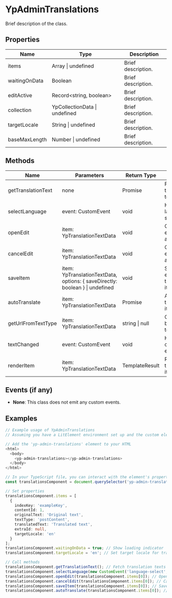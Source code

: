 # YpAdminTranslations

Brief description of the class.

## Properties

| Name          | Type                                      | Description               |
|---------------|-------------------------------------------|---------------------------|
| items         | Array<YpTranslationTextData> \| undefined | Brief description.        |
| waitingOnData | Boolean                                   | Brief description.        |
| editActive    | Record<string, boolean>                   | Brief description.        |
| collection    | YpCollectionData \| undefined             | Brief description.        |
| targetLocale  | String \| undefined                       | Brief description.        |
| baseMaxLength | Number \| undefined                       | Brief description.        |

## Methods

| Name             | Parameters                            | Return Type | Description                 |
|------------------|---------------------------------------|-------------|-----------------------------|
| getTranslationText | none                                | Promise<void> | Fetches translation texts.  |
| selectLanguage   | event: CustomEvent                    | void        | Handles language selection. |
| openEdit         | item: YpTranslationTextData           | void        | Opens the edit mode for an item. |
| cancelEdit       | item: YpTranslationTextData           | void        | Cancels the edit mode for an item. |
| saveItem         | item: YpTranslationTextData, options: { saveDirectly: boolean } \| undefined | void | Saves the edited translation item. |
| autoTranslate    | item: YpTranslationTextData           | Promise<void> | Automatically translates an item. |
| getUrlFromTextType | item: YpTranslationTextData         | string \| null | Gets the URL based on text type. |
| textChanged      | event: CustomEvent                    | void        | Handles text change events. |
| renderItem       | item: YpTranslationTextData           | TemplateResult | Renders a translation item. |

## Events (if any)

- **None**: This class does not emit any custom events.

## Examples

```typescript
// Example usage of YpAdminTranslations
// Assuming you have a LitElement environment set up and the custom element 'yp-admin-translations' is registered

// Add the 'yp-admin-translations' element to your HTML
<html>
  <body>
    <yp-admin-translations></yp-admin-translations>
  </body>
</html>

// In your TypeScript file, you can interact with the element's properties and methods
const translationsComponent = document.querySelector('yp-admin-translations');

// Set properties
translationsComponent.items = [
  {
    indexKey: 'exampleKey',
    contentId: 1,
    originalText: 'Original text',
    textType: 'postContent',
    translatedText: 'Translated text',
    extraId: null,
    targetLocale: 'en'
  }
];
translationsComponent.waitingOnData = true; // Show loading indicator
translationsComponent.targetLocale = 'en'; // Set target locale for translations

// Call methods
translationsComponent.getTranslationText(); // Fetch translation texts
translationsComponent.selectLanguage(new CustomEvent('language-select', { detail: { value: 'en' } })); // Select a language
translationsComponent.openEdit(translationsComponent.items[0]); // Open edit mode for the first item
translationsComponent.cancelEdit(translationsComponent.items[0]); // Cancel edit mode for the first item
translationsComponent.saveItem(translationsComponent.items[0]); // Save the first item
translationsComponent.autoTranslate(translationsComponent.items[0]); // Auto-translate the first item
```
